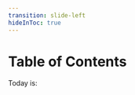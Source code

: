 ```yaml
---
transition: slide-left
hideInToc: true
---
```


# Table of Contents

Today is: **<Date />**  

<AutoFitText min="0"><Toc columns=5 /></AutoFitText>

<!--
The TOC has been hard-fixed to five columns.
The intention is that two days fit in one column.
-->
